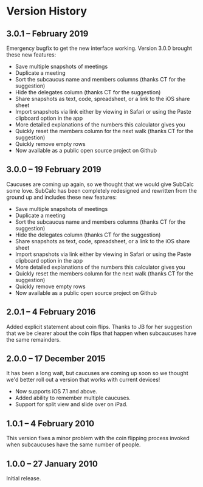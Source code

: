 #  Version History

## 3.0.1 – February 2019

Emergency bugfix to get the new interface working. Version 3.0.0 brought these new features:

* Save multiple snapshots of meetings
* Duplicate a meeting
* Sort the subcaucus name and members columns (thanks CT for the suggestion)
* Hide the delegates column (thanks CT for the suggestion)
* Share snapshots as text, code, spreadsheet, or a link to the iOS share sheet
* Import snapshots via link either by viewing in Safari or using the Paste clipboard option in the app
* More detailed explanations of the numbers this calculator gives you
* Quickly reset the members column for the next walk (thanks CT for the suggestion)
* Quickly remove empty rows
* Now available as a public open source project on Github

## 3.0.0 – 19 February 2019

Caucuses are coming up again, so we thought that we would give SubCalc some love. SubCalc has been completely redesigned and rewritten from the ground up and includes these new features:

* Save multiple snapshots of meetings
* Duplicate a meeting
* Sort the subcaucus name and members columns (thanks CT for the suggestion)
* Hide the delegates column (thanks CT for the suggestion)
* Share snapshots as text, code, spreadsheet, or a link to the iOS share sheet
* Import snapshots via link either by viewing in Safari or using the Paste clipboard option in the app
* More detailed explanations of the numbers this calculator gives you
* Quickly reset the members column for the next walk (thanks CT for the suggestion)
* Quickly remove empty rows
* Now available as a public open source project on Github


## 2.0.1 – 4 February 2016

Added explicit statement about coin flips. Thanks to JB for her suggestion that we be clearer about the coin flips that happen when subcaucuses have the same remainders.


## 2.0.0 – 17 December 2015

It has been a long wait, but caucuses are coming up soon so we thought we'd better roll out a version that works with current devices!

* Now supports iOS 7.1 and above. 
* Added ability to remember multiple caucuses. 
* Support for split view and slide over on iPad.

## 1.0.1 – 4 February 2010

This version fixes a minor problem with the coin flipping process invoked when subcaucuses have the same number of people.

## 1.0.0 – 27 January 2010

Initial release.
